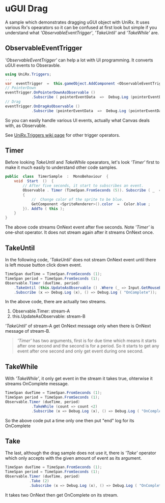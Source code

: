 # uGUI Drag

A sample which demonstrates dragging uGUI object with UniRx. It uses various Rx's opearators so it can be confused at first look but simple if you understand what *'ObservableEventTrigger'*, *'TakeUntil'* and *'TakeWhile'* are.

## ObservableEventTrigger

*'ObservableEventTrigger'* can help a lot with UI programming. It converts uGUI events to Obseravble.

``` csharp
using UniRx.Triggers;
...
var  eventTrigger  =  this.gameObject.AddComponent <ObservableEventTrigger>();
// PointerDown
eventTrigger.OnPointerDownAsObservable ()
            .Subscribe ( pointerEventData  =>  Debug.Log (pointerEventData.position));
// Drag
eventTrigger.OnDragAsObservable ()
            .Subscribe (pointerEventData  =>  Debug.Log (pointerEventData.position));
```

So you can easily handle various UI events, actually what Canvas deals with, as Observable.


See [UniRx.Triggers wiki page](https://github.com/neuecc/UniRx/wiki/UniRx.Triggers#observableeventtrigger) for other trigger operators.

## Timer

Before looking *TakeUntil* and *TakeWhile* opearators, let's look *'Timer'* first to make it much easily to understand other code samples.

``` csharp
public  class  TimerSample  :  MonoBehaviour  {
    void  Start  ()  {
        // After five seconds, it start to subscribes an event.
        Observable . Timer (TimeSpan.FromSeconds (5)). Subscribe ( _  =>
        {
            //  Change color of the sprite to be blue.
            GetComponent <SpriteRenderer>().color  =  Color.blue ;
        }). AddTo ( this );
    }
}
```

The above code streams OnNext event after five seconds. Note *'Timer'* is one-shot operator. It does not stream again after it streams OnNext once.

## TakeUntil

In the following code, *'TakeUntil'* does not stream OnNext event until there is left mouse button click down event.

``` csharp
TimeSpan dueTime = TimeSpan.FromSeconds (1);
TimeSpan period = TimeSpan.FromSeconds (1);
Observable.Timer (dueTime, period)
    .TakeUntil (this.UpdateAsObservable () .Where (_ => Input.GetMouseButton (0)))
    .Subscribe (x => Debug.Log (x), () => Debug.Log ( "OnComplete"));
```

In the above code, there are actually two streams.

1) Observable.Timer:  stream-A
2) this.UpdateAsObservable: stream-B

*'TakeUntil'* of stream-A get OnNext message only when there is OnNext message of stream-B.

> *'Timer'* has two arguments, first is for due time which means it starts after one second and the second is for a period. So it starts to get any event after one second and only get event during one second.

## TakeWhile

With *'TakeWhile'*, it only get event in the stream it takes true, ohterwise it streams OnComplete message.

``` csharp
TimeSpan dueTime = TimeSpan.FromSeconds (1);
TimeSpan period = TimeSpan.FromSeconds (1);
Observable.Timer (dueTime, period)
            .TakeWhile (count => count <2)
            .Subscribe (x => Debug.Log (x), () => Debug.Log ( "OnComplete"));
```

So the above code put a time only one then put "end" log for its OnComplete

## Take

The last, although the drag sample does not use it, there is *'Take'* operator which only accepts with the given amount of event as its argument.

``` csharp
TimeSpan dueTime = TimeSpan.FromSeconds (1);
TimeSpan period = TimeSpan.FromSeconds (1);
Observable.Timer (dueTime, period)
           .Take (2)
           .Subscribe (x => Debug.Log (x), () => Debug.Log ( "OnComplete"));
```

It takes two OnNext then get OnComplete on its stream.
